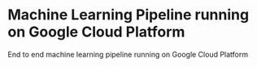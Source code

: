 # Machine Learning Pipeline running on Google Cloud Platform 
End to end machine learning pipeline running on Google Cloud Platform
